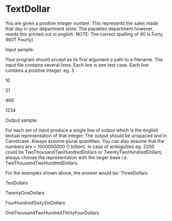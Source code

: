 TextDollar
==========
You are given a positive integer number. This represents the sales made that day in your department store. 
The payables department however, needs this printed out in english. 
NOTE: The correct spelling of 40 is Forty. (NOT Fourty)

Input sample:

Your program should accept as its first argument a path to a filename.
The input file contains several lines. Each line is one test case. 
Each line contains a positive integer. eg.
3

10

21

466

1234

Output sample:

For each set of input produce a single line of output which is the english textual representation of that integer. 
The output should be unspaced and in Camelcase. Always assume plural quantities. 
You can also assume that the numbers are < 1000000000 (1 billion). 
In case of ambiguities eg. 2200 could be TwoThousandTwoHundredDollars or TwentyTwoHundredDollars, 
always choose the representation with the larger base i.e. TwoThousandTwoHundredDollars. 

For the examples shown above, the answer would be:
ThreeDollars

TenDollars

TwentyOneDollars

FourHundredSixtySixDollars

OneThousandTwoHundredThirtyFourDollars

